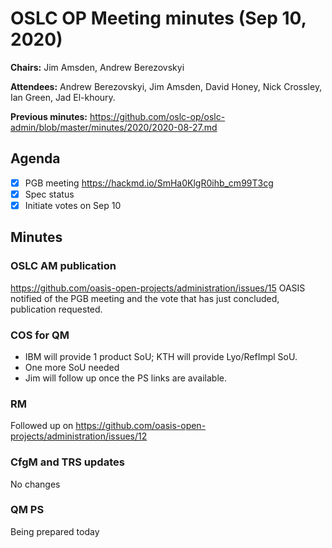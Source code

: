 # OSLC OP Meeting minutes (Sep 10, 2020)

**Chairs:** Jim Amsden, Andrew Berezovskyi

**Attendees:** Andrew Berezovskyi, Jim Amsden, David Honey, Nick Crossley, Ian Green, Jad El-khoury.

**Previous minutes:** https://github.com/oslc-op/oslc-admin/blob/master/minutes/2020/2020-08-27.md

## Agenda

- [x] PGB meeting https://hackmd.io/SmHa0KlgR0ihb_cm99T3cg
- [x] Spec status
- [x] Initiate votes on Sep 10

## Minutes

### OSLC AM publication

https://github.com/oasis-open-projects/administration/issues/15 OASIS notified of the PGB meeting and the vote that has just concluded, publication requested.

### COS for QM

- IBM will provide 1 product SoU; KTH will provide Lyo/RefImpl SoU.
- One more SoU needed
- Jim will follow up once the PS links are available.

### RM

Followed up on https://github.com/oasis-open-projects/administration/issues/12

### CfgM and TRS updates

No changes

### QM PS

Being prepared today
